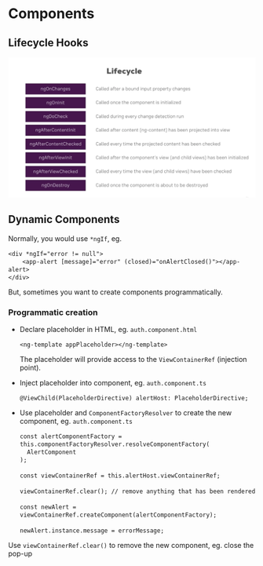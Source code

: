 # Components

## Lifecycle Hooks

![Lifecycle](images/component-lifecycle-hooks.png)

## Dynamic Components

Normally, you would use `*ngIf`, eg.

```
<div *ngIf="error != null">
    <app-alert [message]="error" (closed)="onAlertClosed()"></app-alert>
</div>
```

But, sometimes you want to create components programmatically.

### Programmatic creation

* Declare placeholder in HTML, eg. `auth.component.html`
  
  ```
  <ng-template appPlaceholder></ng-template>
  ```
  
  The placeholder will provide access to the `ViewContainerRef` (injection point).

* Inject placeholder into component, eg. `auth.component.ts`
  
  ```
  @ViewChild(PlaceholderDirective) alertHost: PlaceholderDirective;
  ```

* Use placeholder and `ComponentFactoryResolver` to create the new component, eg. `auth.component.ts`
  
  ```
  const alertComponentFactory = this.componentFactoryResolver.resolveComponentFactory(
    AlertComponent
  );
  
  const viewContainerRef = this.alertHost.viewContainerRef;
  
  viewContainerRef.clear(); // remove anything that has been rendered
  
  const newAlert = viewContainerRef.createComponent(alertComponentFactory);
  
  newAlert.instance.message = errorMessage;
  ```

Use `viewContainerRef.clear()` to remove the new component, eg. close the pop-up
